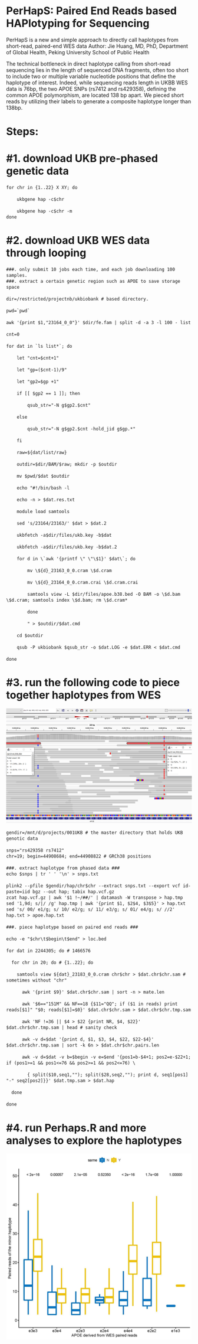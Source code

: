 # PerHapS: Paired End Reads based HAPlotyping for Sequencing
PerHapS is a new and simple approach to directly call haplotypes from short-read, paired-end WES data
Author: Jie Huang, MD, PhD, Department of Global Health, Peking University School of Public Health


The technical bottleneck in direct haplotype calling from short-read sequencing lies in the length of sequenced DNA fragments, often too short to include two or multiple variable nucleotide positions that define the haplotype of interest. Indeed, while sequencing reads length in UKBB WES data is 76bp, the two APOE SNPs (rs7412 and rs429358), defining the common APOE polymorphism, are located 138 bp apart. We pieced short reads by utilizing their labels to generate a composite haplotype longer than 138bp.


# Steps:

# #1. download UKB pre-phased genetic data
```
for chr in {1..22} X XY; do

	ukbgene hap -c$chr

	ukbgene hap -c$chr -m
done
```

# #2. download UKB WES data through looping
```
###. only submit 10 jobs each time, and each job downloading 100 samples.
###. extract a certain genetic region such as APOE to save storage space

dir=/restricted/projectnb/ukbiobank # based directory.

pwd=`pwd`

awk '{print $1,"23164_0_0"}' $dir/fe.fam | split -d -a 3 -l 100 - list

cnt=0

for dat in `ls list*`; do
	
	let "cnt=$cnt+1"        
	
	let "gp=($cnt-1)/9"
        
	let "gp2=$gp +1"
        
	if [[ $gp2 == 1 ]]; then
        
		qsub_str="-N g$gp2.$cnt"
        
	else
                
		qsub_str="-N g$gp2.$cnt -hold_jid g$gp.*"
        
	fi
        
	raw=${dat/list/raw}
        
	outdir=$dir/BAM/$raw; mkdir -p $outdir
        
	mv $pwd/$dat $outdir
        
	echo "#!/bin/bash -l
        
	echo -n > $dat.res.txt
        
	module load samtools
        
	sed 's/23164/23163/' $dat > $dat.2
        
	ukbfetch -a$dir/files/ukb.key -b$dat
        
	ukbfetch -a$dir/files/ukb.key -b$dat.2
        
	for d in \`awk '{printf \" \"\$1}' $dat\`; do
        
		mv \${d}_23163_0_0.cram \$d.cram
        
		mv \${d}_23164_0_0.cram.crai \$d.cram.crai
                
		samtools view -L $dir/files/apoe.b38.bed -O BAM -o \$d.bam \$d.cram; samtools index \$d.bam; rm \$d.cram*
                
        done
    
    	" > $outdir/$dat.cmd
        
	cd $outdir
        
	qsub -P ukbiobank $qsub_str -o $dat.LOG -e $dat.ERR < $dat.cmd

done
```

# #3. run the following code to piece together haplotypes from WES

![Figure 1](./Pictures/Figure1.png)

```
gendir=/mnt/d/projects/001UKB # the master directory that holds UKB genotic data

snps="rs429358 rs7412"
chr=19; begin=44908684; end=44908822 # GRCh38 positions 

###. extract haplotype from phased data ###
echo $snps | tr ' ' '\n' > snps.txt

plink2 --pfile $gendir/hap/chr$chr --extract snps.txt --export vcf id-paste=iid bgz --out hap; tabix hap.vcf.gz
zcat hap.vcf.gz | awk '$1 !~/##/' | datamash -W transpose > hap.tmp
sed '1,9d; s/|/ /g' hap.tmp | awk '{print $1, $2$4, $3$5}' > hap.txt
sed 's/ 00/ e1/g; s/ 10/ e2/g; s/ 11/ e3/g; s/ 01/ e4/g; s/ //2' hap.txt > apoe.hap.txt

###. piece haplotype based on paired end reads ###

echo -e "$chr\t$begin\t$end" > loc.bed

for dat in 2244305; do # 1466576
  
  for chr in 20; do # {1..22}; do
    
    samtools view ${dat}_23183_0_0.cram chr$chr > $dat.chr$chr.sam # sometimes without "chr"
	  
	  awk '{print $9}' $dat.chr$chr.sam | sort -n > mate.len 
	  
	  awk '$6=="151M" && NF==18 {$11="QQ"; if ($1 in reads) print reads[$1]" "$0; reads[$1]=$0}' $dat.chr$chr.sam > $dat.chr$chr.tmp.sam
	  
	  awk 'NF !=36 || $4 > $22 {print NR, $4, $22}' $dat.chr$chr.tmp.sam | head # sanity check 
	  
	  awk -v d=$dat '{print d, $1, $3, $4, $22, $22-$4}' $dat.chr$chr.tmp.sam | sort -k 6n > $dat.chr$chr.pairs.len
	  
	  awk -v d=$dat -v b=$begin -v e=$end '{pos1=b-$4+1; pos2=e-$22+1; if (pos1>=1 && pos1<=76 && pos2>=1 && pos2<=76) \
	  	
		{ split($10,seq1,""); split($28,seq2,""); print d, seq1[pos1] "-" seq2[pos2]}}' $dat.tmp.sam > $dat.hap
  
  done

done
```

# #4. run Perhaps.R and more analyses to explore the haplotypes

![Figure 2](./Pictures/Figure2.jpg)

